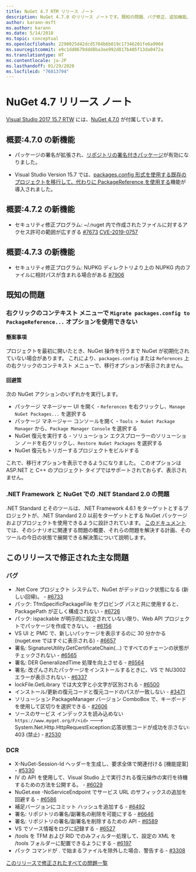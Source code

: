 ```yaml
---
title: NuGet 4.7 RTM リリース ノート
description: NuGet 4.7.0 のリリース ノートです。既知の問題、バグ修正、追加機能、および DCR を含みます。
author: karann-msft
ms.author: karann
ms.date: 5/14/2018
ms.topic: conceptual
ms.openlocfilehash: 2290025d42dcd5704b6b019c17346201fe6a990d
ms.sourcegitcommit: e9c1dd0679ddd8ba3ee992d817b405f13da0472a
ms.translationtype: HT
ms.contentlocale: ja-JP
ms.lasthandoff: 01/29/2020
ms.locfileid: "76813794"
---
```

# <a name="nuget-47-release-notes"></a>NuGet 4.7 リリース ノート

[Visual Studio 2017 15.7 RTW](https://www.visualstudio.com/news/releasenotes/vs2017-relnotes) には、[NuGet 4.7.0](https://dist.nuget.org/win-x86-commandline/v4.7.0/nuget.exe) が付属しています。

## <a name="summary-whats-new-in-470"></a>概要:4.7.0 の新機能

* パッケージの署名が拡張され、[リポジトリの署名付きパッケージ](https://github.com/NuGet/Home/wiki/Repository-Signatures)が有効になりました。

* Visual Studio Version 15.7 では、[packages.config 形式を使用する既存のプロジェクトを移行して、代わりに PackageReference を使用する](../consume-packages/migrate-packages-config-to-package-reference.md)機能が導入されました。

## <a name="summary-whats-new-in-472"></a>概要:4.7.2 の新機能

* セキュリティ修正プログラム: ~/.nuget 内で作成されたファイルに対するアクセス許可の範囲が広すぎる [#7673](https://github.com/NuGet/Home/issues/7673) [CVE-2019-0757](https://portal.msrc.microsoft.com/en-us/security-guidance/advisory/CVE-2019-0757)

## <a name="summary-whats-new-in-473"></a>概要:4.7.3 の新機能

* セキュリティ修正プログラム: NUPKG ディレクトリより上の NUPKG 内のファイルに相対パスが含まれる場合がある [#7906](https://github.com/NuGet/Home/issues/7906)

## <a name="known-issues"></a>既知の問題

### <a name="the-migrate-packagesconfig-to-packagereference-option-is-not-available-in-the-right-click-context-menu"></a>右クリックのコンテキスト メニューで `Migrate packages.config to PackageReference...` オプションを使用できない

#### <a name="issue"></a>懸案事項

プロジェクトを最初に開いたとき、NuGet 操作を行うまで NuGet が初期化されていない場合があります。 これにより、`packages.config` または `References` 上の右クリックのコンテキスト メニューで、移行オプションが表示されません。

#### <a name="workaround"></a>回避策

次の NuGet アクションのいずれかを実行します。
* パッケージ マネージャー UI を開く - `References` を右クリックし、`Manage NuGet Packages...` を選択する
* パッケージ マネージャー コンソールを開く - `Tools > NuGet Package Manager` から、`Package Manager Console` を選択する
* NuGet 復元を実行する - ソリューション エクスプローラーのソリューション ノードを右クリックし、`Restore NuGet Packages` を選択する
* NuGet 復元もトリガーするプロジェクトをビルドする

これで、移行オプションを表示できるようになりました。 このオプションは ASP.NET と C++ のプロジェクト タイプではサポートされておらず、表示されません。

### <a name="issues-with-net-standard-20-with-net-framework--nuget"></a>.NET Framework と NuGet での .NET Standard 2.0 の問題

.NET Standard とそのツールは、.NET Framework 4.6.1 をターゲットとするプロジェクトが、.NET Standard 2.0 以前をターゲットとする NuGet パッケージおよびプロジェクトを使用できるように設計されています。 [このドキュメント](https://github.com/dotnet/standard/issues/481)では、そのシナリオに関連する問題の概要、それらの問題を解決する計画、そのツールの今日の状態で展開できる解決策について説明します。

## <a name="top-issues-fixed-in-this-release"></a>このリリースで修正された主な問題

### <a name="bugs"></a>バグ

* .Net Core プロジェクト システムで、NuGet がデッドロック状態になる (新しい回帰)。 - [#6733](https://github.com/NuGet/Home/issues/6733)
* パック: TfmSpecificPackageFile をグロビング パスと共に使用すると、PackagePath が正しく構成されない - [#6726](https://github.com/NuGet/Home/issues/6726)
* パック: ispackable が明示的に設定されていない限り、Web API プロジェクトでパッケージを作成できない。 - [#6156](https://github.com/NuGet/Home/issues/6156)
* VS UI と PMC で、新しいパッケージを表示するのに 30 分かかる (nuget.exe ではすぐに表示される) - [#6657](https://github.com/NuGet/Home/issues/6657)
* 署名: SignatureUtility.GetCertificateChain(...) ですべてのチェーンの状態がチェックされない - [#6565](https://github.com/NuGet/Home/issues/6565)
* 署名: DER GeneralizedTime 処理を向上させる - [#6564](https://github.com/NuGet/Home/issues/6564)
* 署名: 改ざんされたパッケージをインストールするときに、VS で NU3002 エラーが表示されない - [#6337](https://github.com/NuGet/Home/issues/6337)
* lockFile.GetLibrary では大文字と小文字が区別される - [#6500](https://github.com/NuGet/Home/issues/6500)
* インストール/更新の復元コードと復元コードのパスが一致しない - [#3471](https://github.com/NuGet/Home/issues/3471)
* ソリューション PackageManager バージョン ComboBox で、キーボードを使用して区切りを選択できる - [#2606](https://github.com/NuGet/Home/issues/2606)
* ソースのサービス インデックスを読み込めない `https://www.myget.org/F/<id>` ---> System.Net.Http.HttpRequestException:応答状態コードが成功を示さない: 403 (禁止) - [#2530](https://github.com/NuGet/Home/issues/2530)

### <a name="dcrs"></a>DCR

* X-NuGet-Session-Id ヘッダーを生成し、要求全体で関連付ける [機能提案] - [#5330](https://github.com/NuGet/Home/issues/5330)
* IV の API を使用して、Visual Studio 上で実行される復元操作の実行を待機するための方法を公開する。 - [#6029](https://github.com/NuGet/Home/issues/6029)
* NuGet.exe -NoServiceEndpoint でサービス URL のサフィックスの追加を回避する - [#6586](https://github.com/NuGet/Home/issues/6586)
* 補足バージョンにコミット ハッシュを追加する - [#6492](https://github.com/NuGet/Home/issues/6492)
* 署名: リポジトリの署名/副署名の削除を可能にする - [#6646](https://github.com/NuGet/Home/issues/6646)
* 署名: リポジトリの署名/副署名を削除するための API - [#6589](https://github.com/NuGet/Home/issues/6589)
* VS でソース情報をログに記録する - [#6527](https://github.com/NuGet/Home/issues/6527)
* /tools を TFM および RID でのみフィルター処理して、設定の XML を /tools フォルダーに配置できるようにする - [#6197](https://github.com/NuGet/Home/issues/6197)
* パック コマンドが . で始まるファイルを除外した場合、警告する  - [#3308](https://github.com/NuGet/Home/issues/3308)

[このリリースで修正されたすべての問題一覧](https://github.com/NuGet/Home/issues?q=is%3Aissue+is%3Aclosed+milestone%3A%224.7")
